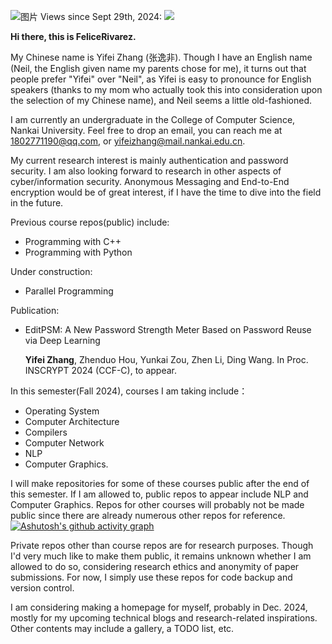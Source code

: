 ![图片](https://github.com/user-attachments/assets/bcce1a57-3f99-4743-a311-6b8a34d5a5f2)
Views since Sept 29th, 2024: ![](https://komarev.com/ghpvc/?username=FeliceRivarez)

**Hi there, this is FeliceRivarez.**

My Chinese name is Yifei Zhang (张逸非). Though I have an English name (Neil, the English given name my parents chose for me), it turns out that people prefer "Yifei" over "Neil", as Yifei is easy to pronounce for English speakers (thanks to my mom who actually took this into consideration upon the selection of my Chinese name), and Neil seems a little old-fashioned.

I am currently an undergraduate in the College of Computer Science, Nankai University. Feel free to drop an email, you can reach me at 1802771190@qq.com, or yifeizhang@mail.nankai.edu.cn.

My current research interest is mainly authentication and password security. I am also looking forward to research in other aspects of cyber/information security. Anonymous Messaging and End-to-End encryption would be of great interest, if I have the time to dive into the field in the future. 

Previous course repos(public) include:

- Programming with C++
- Programming with Python

Under construction:

- Parallel Programming

Publication:

- EditPSM: A New Password Strength Meter Based on Password Reuse via Deep Learning
  
  **Yifei Zhang**, Zhenduo Hou, Yunkai Zou, Zhen Li, Ding Wang. In Proc. INSCRYPT 2024 (CCF-C), to appear.

In this semester(Fall 2024), courses I am taking include：
- Operating System
- Computer Architecture
- Compilers
- Computer Network
- NLP
- Computer Graphics.

I will make repositories for some of these courses public after the end of this semester. If I am allowed to, public repos to appear include NLP and Computer Graphics. Repos for other courses will probably not be made public since there are already numerous other repos for reference.
[![Ashutosh's github activity graph](https://github-readme-activity-graph.vercel.app/graph?username=FeliceRivarez&theme=react)](https://github.com/ashutosh00710/github-readme-activity-graph)

Private repos other than course repos are for research purposes. Though I'd very much like to make them public, it remains unknown whether I am allowed to do so, considering research ethics and anonymity of paper submissions. For now, I simply use these repos for code backup and version control.

I am considering making a homepage for myself, probably in Dec. 2024, mostly for my upcoming technical blogs and research-related inspirations. Other contents may include a gallery, a TODO list, etc.

<!---
FeliceRivarez/FeliceRivarez is a ✨ special ✨ repository because its `README.md` (this file) appears on your GitHub profile.
You can click the Preview link to take a look at your changes.
--->
